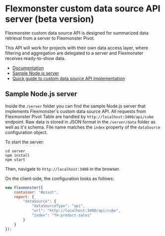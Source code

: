 # Flexmonster custom data source API server (beta version)

Flexmonster custom data source API is designed for summarized data retrieval from a server to Flexmonster Pivot.

This API will work for projects with their own data access layer, where filtering and aggregation are delegated to a server and Flexmonster receives ready-to-show data.

- [Documentation](spec.md)
- [Sample Node.js server](#sample-nodejs-server)
- [Quick guide to custom data source API implementation](guide.md)

## Sample Node.js server

Inside the `/server` folder you can find the sample Node.js server that implements Flexmonster's custom data source API. All requests from Flexmonster Pivot Table are handled by `http://localhost:3400/api/cube` endpoint. Raw data is stored in JSON format in the `/server/data` folder as well as it's schema. File name matches the `index` property of the `dataSource` configuration object.

To start the server:

```
cd server
npm install
npm start
```

Then, navigate to `http://localhost:3400` in the browser.

On the client-side, the configuration looks as follows:
```javascript
new Flexmonster({
    container: "#pivot",
    report: {
        "dataSource": {
            "dataSourceType": "api",
            "url": "http://localhost:3400/api/cube",
            "index": "fm-product-sales"
        }
    }
});
```
